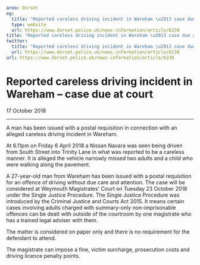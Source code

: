 ```yaml
area: Dorset
og:
  title: "Reported careless driving incident in Wareham \u2013 case due at court"
  type: website
  url: https://www.dorset.police.uk/news-information/article/6238
title: "Reported careless driving incident in Wareham \u2013 case due at court |"
twitter:
  title: "Reported careless driving incident in Wareham \u2013 case due at court"
  url: https://www.dorset.police.uk/news-information/article/6238
url: https://www.dorset.police.uk/news-information/article/6238
```

# Reported careless driving incident in Wareham – case due at court

17 October 2018

* * *

A man has been issued with a postal requisition in connection with an alleged careless driving incident in Wareham.

At 6.11pm on Friday 6 April 2018 a Nissan Navara was seen being driven from South Street into Trinity Lane in what was reported to be a careless manner. It is alleged the vehicle narrowly missed two adults and a child who were walking along the pavement.

A 27-year-old man from Wareham has been issued with a postal requisition for an offence of driving without due care and attention. The case will be considered at Weymouth Magistrates' Court on Tuesday 23 October 2018 under the Single Justice Procedure.
 The Single Justice Procedure was introduced by the Criminal Justice and Courts Act 2015. It means certain cases involving adults charged with summary-only non-imprisonable offences can be dealt with outside of the courtroom by one magistrate who has a trained legal adviser with them.

The matter is considered on paper only and there is no requirement for the defendant to attend.

The magistrate can impose a fine, victim surcharge, prosecution costs and driving licence penalty points.
